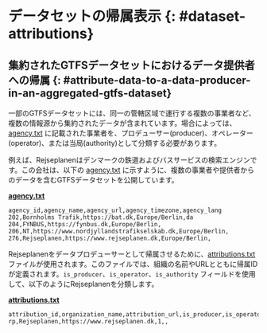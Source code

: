 # データセットの帰属表示 {: #dataset-attributions}

## 集約されたGTFSデータセットにおけるデータ提供者への帰属 {: #attribute-data-to-a-data-producer-in-an-aggregated-gtfs-dataset}

一部のGTFSデータセットには、同一の管轄区域で運行する複数の事業者など、複数の情報源から集約されたデータが含まれています。場合によっては、[agency.txt](../../reference/#agencytxt) に記載された事業者を、プロデューサー(producer)、オペレーター(operator)、または当局(authority)として分類する必要があります。  

例えば、Rejseplanenはデンマークの鉄道およびバスサービスの検索エンジンです。この会社は、以下の [agency.txt](../../reference/#agencytxt) に示すように、複数の事業者や提供者からのデータを含むGTFSデータセットを公開しています。  

[**agency.txt**](../../reference/#agencytxt)

```
agency_id,agency_name,agency_url,agency_timezone,agency_lang
202,Bornholms Trafik,https://bat.dk,Europe/Berlin,da
204,FYNBUS,https://fynbus.dk,Europe/Berlin,
206,NT,https://www.nordjyllandstrafikselskab.dk,Europe/Berlin,
276,Rejseplanen,https://www.rejseplanen.dk,Europe/Berlin,
```

Rejseplanenをデータプロデューサーとして帰属させるために、[attributions.txt](../../reference/#attributionstxt) ファイルが使用されます。このファイルでは、組織の名前やURLとともに帰属IDが定義されます。`is_producer`、`is_operator`、`is_authority` フィールドを使用して、以下のようにRejseplanenを分類します。  

[**attributions.txt**](../../reference/#attributionstxt)

```
attribution_id,organization_name,attribution_url,is_producer,is_operator,is_authority
rp,Rejseplanen,https://www.rejseplanen.dk,1,,
```
